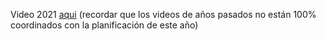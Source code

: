 Video 2021 [aqui](https://drive.google.com/file/d/1c31QHCfq1GFRstM7p2EWZmJVvKAnGUPg/view?usp=sharing)
(recordar que los videos de años pasados no están 100% coordinados con la planificación de este año) 
